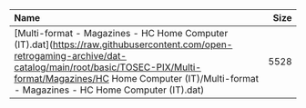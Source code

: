 |Name|Size|
|:---|---:|
|[Multi-format - Magazines - HC Home Computer (IT).dat](https://raw.githubusercontent.com/open-retrogaming-archive/dat-catalog/main/root/basic/TOSEC-PIX/Multi-format/Magazines/HC Home Computer (IT)/Multi-format - Magazines - HC Home Computer (IT).dat)|5528|
